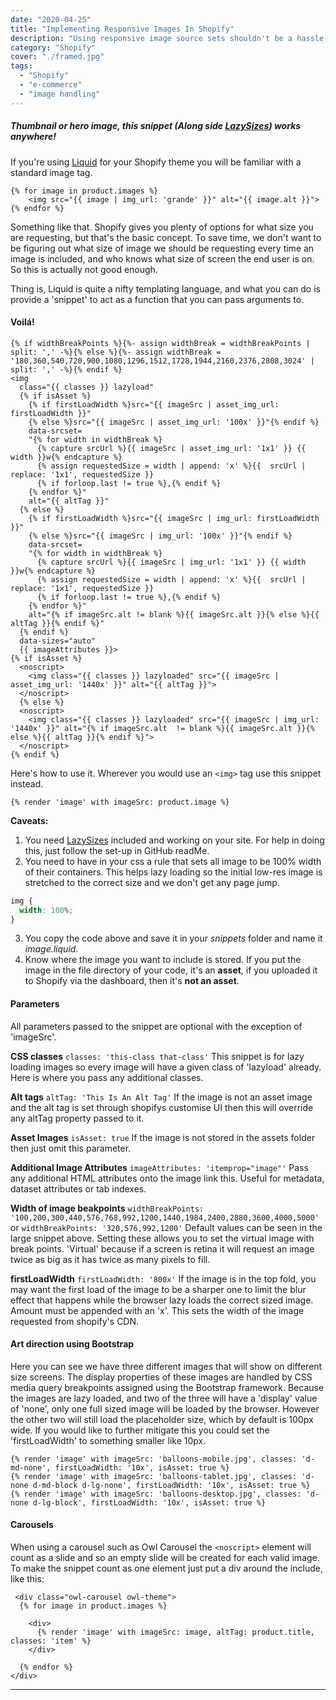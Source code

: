 ```yaml
---
date: "2020-04-25"
title: "Implementing Responsive Images In Shopify"
description: "Using responsive image source sets shouldn't be a hassle. In fact with this snippet, you'll never have to think about it again."
category: "Shopify"
cover: "./framed.jpg"
tags:
  - "Shopify"
  - "e-commerce"
  - "image handling"
---
```


##### Thumbnail or hero image, this snippet (Along side [LazySizes](https://github.com/aFarkas/lazysizes)) works anywhere!

If you're using [Liquid](https://shopify.github.io/liquid/) for your Shopify theme you will be familiar with a standard image tag.

```liquid
{% for image in product.images %}
    <img src="{{ image | img_url: 'grande' }}" alt="{{ image.alt }}">
{% endfor %}
```

Something like that. Shopify gives you plenty of options for what size you are requesting, but that's the basic concept. To save time, we don't want to be figuring out what size of image we should be requesting every time an image is included, and who knows what size of screen the end user is on. So this is actually not good enough.

Thing is, Liquid is quite a nifty templating language, and what you can do is provide a 'snippet' to act as a function that you can pass arguments to.

#### Voil&aacute;!

```liquid
{% if widthBreakPoints %}{%- assign widthBreak = widthBreakPoints | split: ',' -%}{% else %}{%- assign widthBreak = '180,360,540,720,900,1080,1296,1512,1728,1944,2160,2376,2808,3024' | split: ',' -%}{% endif %}
<img
  class="{{ classes }} lazyload"
  {% if isAsset %}
    {% if firstLoadWidth %}src="{{ imageSrc | asset_img_url: firstLoadWidth }}"
    {% else %}src="{{ imageSrc | asset_img_url: '100x' }}"{% endif %}
    data-srcset=
    "{% for width in widthBreak %}
      {% capture srcUrl %}{{ imageSrc | asset_img_url: '1x1' }} {{ width }}w{% endcapture %}
      {% assign requestedSize = width | append: 'x' %}{{  srcUrl | replace: '1x1', requestedSize }}
      {% if forloop.last != true %},{% endif %}
    {% endfor %}"
    alt="{{ altTag }}"
  {% else %}
    {% if firstLoadWidth %}src="{{ imageSrc | img_url: firstLoadWidth }}"
    {% else %}src="{{ imageSrc | img_url: '100x' }}"{% endif %}
    data-srcset=
    "{% for width in widthBreak %}
      {% capture srcUrl %}{{ imageSrc | img_url: '1x1' }} {{ width }}w{% endcapture %}
      {% assign requestedSize = width | append: 'x' %}{{  srcUrl | replace: '1x1', requestedSize }}
      {% if forloop.last != true %},{% endif %}
    {% endfor %}"
    alt="{% if imageSrc.alt != blank %}{{ imageSrc.alt }}{% else %}{{ altTag }}{% endif %}"
  {% endif %}
  data-sizes="auto"
  {{ imageAttributes }}>
{% if isAsset %}
  <noscript>
    <img class="{{ classes }} lazyloaded" src="{{ imageSrc | asset_img_url: '1440x' }}" alt="{{ altTag }}">
  </noscript>
  {% else %}
  <noscript>
    <img class="{{ classes }} lazyloaded" src="{{ imageSrc | img_url: '1440x' }}" alt="{% if imageSrc.alt  != blank %}{{ imageSrc.alt }}{% else %}{{ altTag }}{% endif %}">
  </noscript>
{% endif %}
```

Here's how to use it. Wherever you would use an `<img>` tag use this snippet instead.

```liquid
{% render 'image' with imageSrc: product.image %}
```

**Caveats:**

1. You need [LazySizes](https://github.com/aFarkas/lazysizes) included and working on your site. For help in doing this, just follow the set-up in GitHub readMe.
2. You need to have in your css a rule that sets all image to be 100% width of their containers. This helps lazy loading so the initial low-res image is stretched to the correct size and we don't get any page jump.

```css
img {
  width: 100%;
}
```

3. You copy the code above and save it in your _snippets_ folder and name it _image.liquid_.
4. Know where the image you want to include is stored. If you put the image in the file directory of your code, it's an **asset**, if you uploaded it to Shopify via the dashboard, then it's **not an asset**.

#### Parameters

All parameters passed to the snippet are optional with the exception of 'imageSrc'.

**CSS classes**
`classes: 'this-class that-class'`
This snippet is for lazy loading images so every image will have a given class of 'lazyload' already. Here is where you pass any additional classes.

**Alt tags**
`altTag: 'This Is An Alt Tag'`
If the image is not an asset image and the alt tag is set through shopifys customise UI then this will override any altTag property passed to it.

**Asset Images**
`isAsset: true`
If the image is not stored in the assets folder then just omit this parameter.

**Additional Image Attributes**
`imageAttributes: 'itemprop="image"'`
Pass any additional HTML attributes onto the image link this. Useful for metadata, dataset attributes or tab indexes.

**Width of image beakpoints**
`widthBreakPoints: '100,200,300,440,576,768,992,1200,1440,1984,2400,2880,3600,4000,5000'`
or
`widthBreakPoints: '320,576,992,1200'`
Default values can be seen in the large snippet above.
Setting these allows you to set the virtual image with break points. 'Virtual' because if a screen is retina it will request an image twice as big as it has twice as many pixels to fill.

**firstLoadWidth**
`firstLoadWidth: '800x'`
If the image is in the top fold, you may want the first load of the image to be a sharper one to limit the blur effect that happens while the browser lazy loads the correct sized image. Amount must be appended with an 'x'. This sets the width of the image requested from shopify's CDN.

#### Art direction using Bootstrap

Here you can see we have three different images that will show on different size screens. The display properties of these images are handled by CSS media query breakpoints assigned using the Bootstrap framework. Because the images are lazy loaded, and two of the three will have a 'display' value of 'none', only one full sized image will be loaded by the browser. However the other two will still load the placeholder size, which by default is 100px wide. If you would like to further mitigate this you could set the 'firstLoadWidth' to something smaller like 10px.

```liquid
{% render 'image' with imageSrc: 'balloons-mobile.jpg', classes: 'd-md-none', firstLoadWidth: '10x', isAsset: true %}
{% render 'image' with imageSrc: 'balloons-tablet.jpg', classes: 'd-none d-md-block d-lg-none', firstLoadWidth: '10x', isAsset: true %}
{% render 'image' with imageSrc: 'balloons-desktop.jpg', classes: 'd-none d-lg-block', firstLoadWidth: '10x', isAsset: true %}

```

#### Carousels

When using a carousel such as Owl Carousel the `<noscript>` element will count as a slide and so an empty slide will be created for each valid image. To make the snippet count as one element just put a div around the include, like this:

```liquid
 <div class="owl-carousel owl-theme">
  {% for image in product.images %}

    <div>
      {% render 'image' with imageSrc: image, altTag: product.title, classes: 'item' %}
    </div>

  {% endfor %}
</div>
```

---
